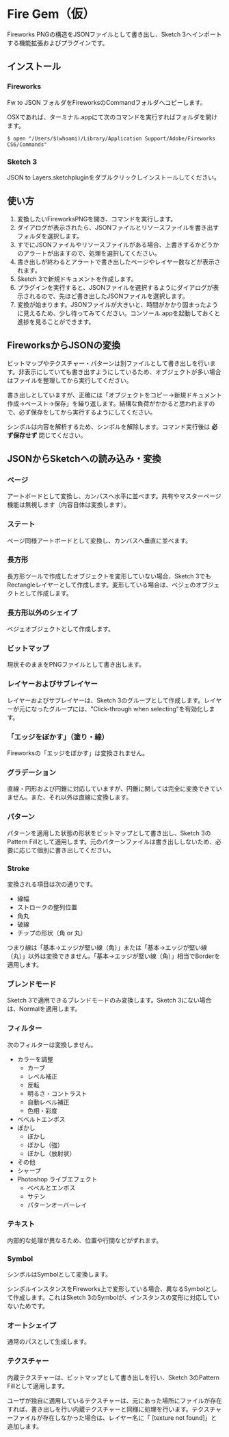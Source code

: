 # Fire Gem（仮）

Fireworks PNGの構造をJSONファイルとして書き出し、Sketch 3へインポートする機能拡張およびプラグインです。

## インストール

### Fireworks

Fw to JSON フォルダをFireworksのCommandフォルダへコピーします。

OSXであれば、ターミナル.appにて次のコマンドを実行すればフォルダを開けます。

```
$ open "/Users/$(whoami)/Library/Application Support/Adobe/Fireworks CS6/Commands"
```

### Sketch 3

JSON to Layers.sketchpluginをダブルクリックしインストールしてください。

## 使い方

1. 変換したいFireworksPNGを開き、コマンドを実行します。
1. ダイアログが表示されたら、JSONファイルとリソースファイルを書き出すフォルダを選択します。
1. すでにJSONファイルやリソースファイルがある場合、上書きするかどうかのアラートが出ますので、処理を選択してください。
1. 書き出しが終わるとアラートで書き出したページやレイヤー数などが表示されます。
1. Sketch 3で新規ドキュメントを作成します。
1. プラグインを実行すると、JSONファイルを選択するようにダイアログが表示されるので、先ほど書き出したJSONファイルを選択します。
1. 変換が始まります。JSONファイルが大きいと、時間がかかり固まったように見えるため、少し待ってみてください。コンソール.appを起動しておくと進捗を見ることができます。

## FireworksからJSONの変換

ビットマップやテクスチャー・パターンは別ファイルとして書き出しを行います。非表示にしていても書き出すようにしているため、オブジェクトが多い場合はファイルを整理してから実行してください。

書き出しとしていますが、正確には「オブジェクトをコピー→新規ドキュメント作成→ペースト→保存」を繰り返します。結構な負荷がかかると思われますので、必ず保存をしてから実行するようにしてください。

シンボルは内容を解析するため、シンボルを解除します。コマンド実行後は **必ず保存せず** 閉じてください。

## JSONからSketchへの読み込み・変換

### ページ

アートボードとして変換し、カンバスへ水平に並べます。共有やマスターページ機能は無視します（内容自体は変換します）。

### ステート

ページ同様アートボードとして変換し、カンバスへ垂直に並べます。

### 長方形

長方形ツールで作成したオブジェクトを変形していない場合、Sketch 3でもRectangleレイヤーとして作成します。変形している場合は、ベジェのオブジェクトとして作成します。

### 長方形以外のシェイプ

ベジェオブジェクトとして作成します。

### ビットマップ

現状そのままをPNGファイルとして書き出します。

### レイヤーおよびサブレイヤー

レイヤーおよびサブレイヤーは、Sketch 3のグループとして作成します。レイヤーが元になったグループには、"Click-through when selecting"を有効化します。

### 「エッジをぼかす」（塗り・線）

Fireworksの「エッジをぼかす」は変換されません。

### グラデーション

直線・円形および円錐に対応していますが、円錐に関しては完全に変換できていません。また、それ以外は直線に変換します。

### パターン

パターンを適用した状態の形状をビットマップとして書き出し、Sketch 3のPattern Fillとして適用します。元のパターンファイルは書き出ししないため、必要に応じて個別に書き出してください。

### Stroke

変換される項目は次の通りです。

- 線幅
- ストロークの整列位置
- 角丸
- 破線
- チップの形状（角 or 丸）

つまり線は「基本→エッジが堅い線（角）」または「基本→エッジが堅い線（丸）」以外は変換できません。「基本→エッジが堅い線（角）」相当でBorderを適用します。

### ブレンドモード

Sketch 3で適用できるブレンドモードのみ変換します。Sketch 3にない場合は、Normalを適用します。

### フィルター

次のフィルターは変換しません。

- カラーを調整
  - カーブ
  - レベル補正
  - 反転
  - 明るさ・コントラスト
  - 自動レベル補正
  - 色相・彩度
- ベベルトエンボス
- ぼかし
  - ぼかし
  - ぼかし（強）
  - ぼかし（放射状）
- その他
- シャープ
- Photoshop ライブエフェクト
  - ベベルとエンボス
  - サテン
  - パターンオーバーレイ

### テキスト

内部的な処理が異なるため、位置や行間などがずれます。

### Symbol

シンボルはSymbolとして変換します。

シンボルインスタンスをFireworks上で変形している場合、異なるSymbolとして作成します。これはSketch 3のSymbolが、インスタンスの変形に対応していないためです。

### オートシェイプ

通常のパスとして生成します。

### テクスチャー

内蔵テクスチャーは、ビットマップとして書き出しを行い、Sketch 3のPattern Fillとして適用します。

ユーザが独自に適用しているテクスチャーは、元にあった場所にファイルが存在すれば、書き出しを行い内蔵テクスチャーと同様に処理を行います。テクスチャーファイルが存在しなかった場合は、レイヤー名に「 [texture not found]」と追加します。